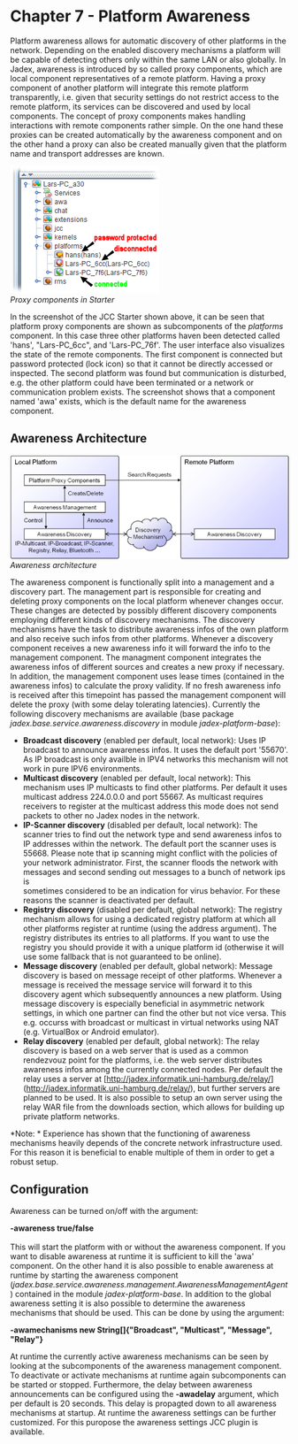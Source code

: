 <span>Chapter 7 - Platform Awareness</span> 
===========================================

Platform awareness allows for automatic discovery of other platforms in the network. Depending on the enabled discovery mechanisms a platform will be capable of detecting others only within the same LAN or also globally. In Jadex, awareness is introduced by so called proxy components, which are local component representatives of a remote platform. Having a proxy component of another platform will integrate this remote platform transparently, i.e. given that security settings do not restrict access to the remote platform, its services can be discovered and used by local components. The concept of proxy components makes handling interactions with remote components rather simple. On the one hand these proxies can be created automatically by the awareness component and on the other hand a proxy can also be created manually given that the platform name and transport addresses are known.  

![07 Platform Awareness@awareness1.png](awareness1.png)\
*Proxy components in Starter*

<div class="wikimodel-emptyline">

</div>

<div class="wikimodel-emptyline">

</div>

In the screenshot of the JCC Starter shown above, it can be seen that platform proxy components are shown as subcomponents of the *platforms* component. In this case three other platforms haven been detected called 'hans', "Lars-PC\_6cc", and 'Lars-PC\_76f'. The user interface also visualizes the state of the remote components. The first component is connected but password protected (lock icon) so that it cannot be directly accessed or inspected. The second platform was found but communication is disturbed, e.g. the other platform could have been terminated or a network or communication problem exists. The screenshot shows that a component named 'awa' exists, which is the default name for the awareness component. 

<div class="wikimodel-emptyline">

</div>

<span>Awareness Architecture</span> 
-----------------------------------

![07 Platform Awareness@discovery.png](discovery.png)\
*Awareness architecture*

<div class="wikimodel-emptyline">

</div>

<div class="wikimodel-emptyline">

</div>

The awareness component is functionally split into a management and a discovery part. The management part is responsible for creating and deleting proxy components on the local platform whenever changes occur. These changes are detected by possibly different discovery components employing different kinds of discovery mechanisms. The discovery mechanisms have the task to distribute awareness infos of the own platform and also receive such infos from other platforms. Whenever a discovery component receives a new awareness info it will forward the info to the management component. The managment component integrates the awareness infos of different sources and creates a new proxy if necessary. In addition, the management component uses lease times (contained in the awareness infos) to calculate the proxy validity. If no fresh awareness info is received after this timepoint has passed the management component will delete the proxy (with some delay tolerating latencies). Currently the following discovery mechanisms are available (base package *jadex.base.service.awareness.discovery* in module *jadex-platform-base*):

-   **Broadcast discovery** (enabled per default, local network): Uses IP broadcast to announce awareness infos. It uses the default port '55670'. As IP broadcast is only availble in IPV4 networks this mechanism will not work in pure IPV6 environments.
-   **Multicast discovery** (enabled per default, local network): This mechanism uses IP multicasts to find other platforms. Per default it uses multicast address 224.0.0.0 and port 55667. As multicast requires receivers to register at the multicast address this mode does not send packets to other no Jadex nodes in the network.
-   **IP-Scanner discovery** (disabled per default, local network): The scanner tries to find out the network type and send awareness infos to IP addresses within the network. The default port the scanner uses is 55668. Please note that ip scanning might conflict with the policies of your network administrator. First, the scanner floods the network with messages and second sending out messages to a bunch of network ips is\
    sometimes considered to be an indication for virus behavior. For these reasons the scanner is deactivated per default.
-   **Registry discovery** (disabled per default, global network): The registry mechanism allows for using a dedicated registry platform at which all other platforms register at runtime (using the address argument). The registry distributes its entries to all platforms. If you want to use the registry you should provide it with a unique platform id (otherwise it will use some fallback that is not guaranteed to be online).
-   **Message discovery** (enabled per default, global network): Message discovery is based on message receipt of other platforms. Whenever a message is received the message service will forward it to this discovery agent which subsequently announces a new platform. Using message discovery is especially beneficial in asymmetric network settings, in which one partner can find the other but not vice versa. This e.g. occurss with broadcast or multicast in virtual networks using NAT (e.g. VirtualBox or Android emulator).
-   **Relay discovery** (enabled per default, global network): The relay discovery is based on a web server that is used as a common rendezvouz point for the platforms, i.e. the web server distributes awareness infos among the currently connected nodes. Per default the relay uses a server at <span class="wikiexternallink">[<span class="wikiexternallink">[<span class="wikigeneratedlinkcontent">http://jadex.informatik.uni-hamburg.de/relay/</span>](http://jadex.informatik.uni-hamburg.de/relay/)</span>](http://jadex.informatik.uni-hamburg.de/relay/)</span>, but further servers are planned to be used. It is also possible to setup an own server using the relay WAR file from the downloads section, which allows for building up private platform networks.

*Note: * Experience has shown that the functioning of awareness mechanisms heavily depends of the concrete network infrastructure used. For this reason it is beneficial to enable multiple of them in order to get a robust setup. 

<span>Configuration</span> 
--------------------------

Awareness can be turned on/off with the argument: 

<div class="wikimodel-emptyline">

</div>

<div class="wikimodel-emptyline">

</div>

**-awareness true/false**\
\
This will start the platform with or without the awareness component. If you want to disable awareness at runtime it is sufficient to kill the 'awa' component. On the other hand it is also possible to enable awareness at runtime by starting the awareness component (*jadex.base.service.awareness.management.AwarenessManagementAgent*) contained in the module *jadex-platform-base*. In addition to the global awareness setting it is also possible to determine the awareness mechanisms that should be used. This can be done by using the argument: 

<div class="wikimodel-emptyline">

</div>

<div class="wikimodel-emptyline">

</div>

**-awamechanisms new String\[\]{"Broadcast", "Multicast", "Message", "Relay"}**

<div class="wikimodel-emptyline">

</div>

<div class="wikimodel-emptyline">

</div>

At runtime the currently active awareness mechanisms can be seen by looking at the subcomponents of the awareness management component. To deactivate or activate mechanisms at runtime again subcomponents can be started or stopped. Furthermore, the delay between awareness announcements can be configured using the **-awadelay** argument, which per default is 20 seconds. This delay is propagted down to all awareness mechanisms at startup. At runtime the awareness settings can be further customized. For this puropose the awareness settings JCC plugin is available. 
